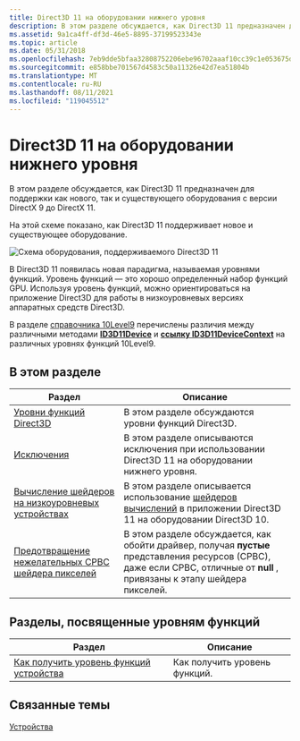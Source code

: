 ```yaml
---
title: Direct3D 11 на оборудовании нижнего уровня
description: В этом разделе обсуждается, как Direct3D 11 предназначен для поддержки как нового, так и существующего оборудования с версии DirectX 9 до DirectX 11.
ms.assetid: 9a1ca4ff-df3d-46e5-8895-37199523343e
ms.topic: article
ms.date: 05/31/2018
ms.openlocfilehash: 7eb9dde5bfaa32808752206ebe96702aaaf10cc39c1e053675ddfced765331be
ms.sourcegitcommit: e858bbe701567d4583c50a11326e42d7ea51804b
ms.translationtype: MT
ms.contentlocale: ru-RU
ms.lasthandoff: 08/11/2021
ms.locfileid: "119045512"
---
```

# <a name="direct3d-11-on-downlevel-hardware"></a>Direct3D 11 на оборудовании нижнего уровня

В этом разделе обсуждается, как Direct3D 11 предназначен для поддержки как нового, так и существующего оборудования с версии DirectX 9 до DirectX 11.

На этой схеме показано, как Direct3D 11 поддерживает новое и существующее оборудование.

![Схема оборудования, поддерживаемого Direct3D 11](images/d3d11-on-downlevel-hardware.png)

В Direct3D 11 появилась новая парадигма, называемая уровнями функций. Уровень функций — это хорошо определенный набор функций GPU. Используя уровень функций, можно ориентироваться на приложение Direct3D для работы в низкоуровневых версиях аппаратных средств Direct3D.

В разделе [справочника 10Level9](d3d11-graphics-reference-10level9.md) перечислены различия между различными методами [**ID3D11Device**](/windows/desktop/api/D3D11/nn-d3d11-id3d11device) и [**ссылку ID3D11DeviceContext**](/windows/desktop/api/D3D11/nn-d3d11-id3d11devicecontext) на различных уровнях функций 10Level9.


## <a name="in-this-section"></a>В этом разделе



| Раздел                                                                                                                  | Описание                                                                                                                                                                    |
|------------------------------------------------------------------------------------------------------------------------|--------------------------------------------------------------------------------------------------------------------------------------------------------------------------------|
| [Уровни функций Direct3D ](overviews-direct3d-11-devices-downlevel-intro.md)<br/>                                | В этом разделе обсуждаются уровни функций Direct3D.<br/>                                                                                                                       |
| [Исключения](overviews-direct3d-11-devices-downlevel-exceptions.md)<br/>                                        | В этом разделе описываются исключения при использовании Direct3D 11 на оборудовании нижнего уровня. <br/>                                                                                      |
| [Вычисление шейдеров на низкоуровневых устройствах](overviews-direct3d-11-devices-downlevel-compute-shaders.md)<br/>        | В этом разделе описывается использование [шейдеров вычислений](direct3d-11-advanced-stages-compute-shader.md) в приложении Direct3D 11 на оборудовании Direct3D 10.<br/>             |
| [Предотвращение нежелательных СРВС шейдера пикселей](overviews-direct3d-11-devices-downlevel-prevent-null-srvs.md)<br/> | В этом разделе обсуждается, как обойти драйвер, получая **пустые** представления ресурсов (СРВС), даже если СРВС, отличные от **null** , привязаны к этапу шейдера пикселей.<br/> |



 

## <a name="how-to-topics-about-feature-levels"></a>Разделы, посвященные уровням функций



| Раздел                                                                                                                                                                                                                                                                   | Описание                            |
|-------------------------------------------------------------------------------------------------------------------------------------------------------------------------------------------------------------------------------------------------------------------------|----------------------------------------|
| <span id="How_To__Get_the_Device_Feature_Level"></span><span id="how_to__get_the_device_feature_level"></span><span id="HOW_TO__GET_THE_DEVICE_FEATURE_LEVEL"></span>[Как получить уровень функций устройства](overviews-direct3d-11-devices-downlevel-get.md)<br/> | Как получить уровень функций.<br/> |



 

## <a name="related-topics"></a>Связанные темы

<dl> <dt>

[Устройства](overviews-direct3d-11-devices.md)
</dt> </dl>

 

 





